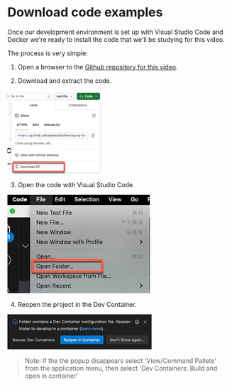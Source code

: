# Download code examples

Once our development environment is set up with Visual Studio Code and Docker we're ready to install the code that we'll be studying for this video.

The process is very simple:

1. Open a browser to the [Github repository for this video](https://github.com/bananalab/Developing-Infrastructure-as-Code-with-Terraform-2).

2. Download and extract the code.

![download](screenshot_01.jpg "Download code")

3. Open the code with Visual Studio Code.

![open](screenshot_02.jpg "open code")

4. Reopen the project in the Dev Container.

![open container](screenshot_03.jpg "open container")

> Note: If the the popup disappears select 'View/Command Pallete' from the application menu, then select 'Dev Containers: Build and open in container'
